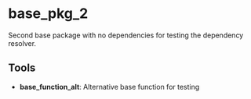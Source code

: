 # base_pkg_2

Second base package with no dependencies for testing the dependency resolver.

## Tools

- **base_function_alt**: Alternative base function for testing
